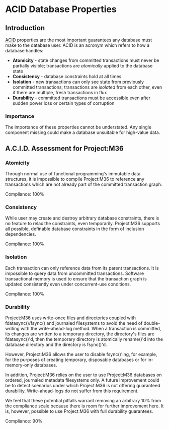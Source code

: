 # ACID Database Properties

## Introduction

[ACID](https://en.wikipedia.org/wiki/ACID) properties are the most important guarantees any database must make to the database user. ACID is an acronym which refers to how a database handles:

* **Atomicity** - state changes from committed transactions must never be partially visible; transactions are *atomically* applied to the database state
* **Consistency** - database constraints hold at all times
* **Isolation** - new transactions can only see state from previously committed transactions; transactions are *isolated* from each other, even if there are multiple, fresh transactions in flux
* **Durability** - committed transactions must be accessible even after sudden power loss or certain types of corruption

### Importance

The importance of these properties cannot be understated. Any single component missing could make a database unsuitable for high-value data.

## A.C.I.D. Assessment for Project:M36

### Atomicity

Through normal use of functional programming's immutable data structures, it is impossible to compile  Project:M36 to reference any transactions which are not already part of the committed transaction graph.

Compliance: 100%

### Consistency

While user may create and destroy arbitrary database constraints, there is no feature to relax the constraints, even temporarily. Project:M36 supports all possible, definable database constraints in the form of inclusion dependencies.

Compliance: 100%

### Isolation

Each transaction can only reference data from its parent transactions. It is impossible to query data from uncommitted transactions. Software transactional memory is used to ensure that the transaction graph is updated consistently even under concurrent-use conditions.

Compliance: 100%

### Durability

Project:M36 uses write-once files and directories coupled with fdatasync()/fsync() and journaled filesystems to avoid the need of double-writing with the write-ahead-log method. When a transaction is committed, its changes are written to a temporary directory, the directory's files are fdatasync()'d, then the temporary directory is atomically rename()'d into the database directory and the directory is fsync()'d.

However, Project:M36 allows the user to disable fsync()'ing, for example, for the purposes of creating temporary, disposable databases or for in-memory-only databases.

In addition, Project:M36 relies on the user to use Project:M36 databases on ordered, journaled metadata filesystems only. A future improvement could be to detect scenarios under which Project:M36 is not offering guaranteed durability. Write-ahead-logs do not suffer from this requirement.

We feel that these potential pitfalls warrant removing an arbitrary 10% from the compliance scale because there is room for further improvement here. It is, however, possible to use Project:M36 with full durability guarantees.

Compliance: 90%